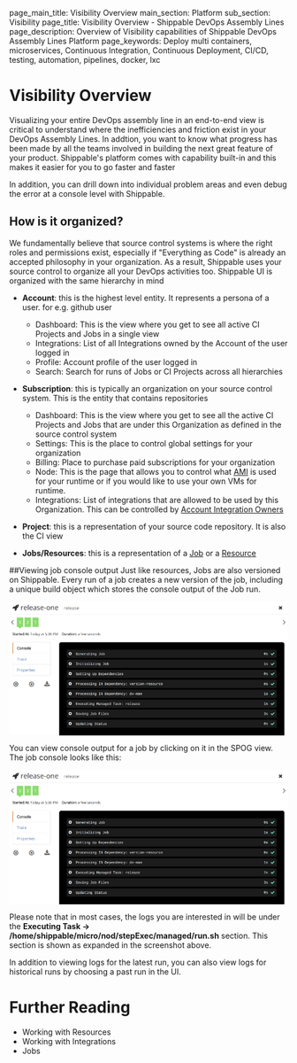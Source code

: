 page_main_title: Visibility Overview
main_section: Platform
sub_section: Visibility
page_title: Visibility Overview - Shippable DevOps Assembly Lines
page_description: Overview of Visibility capabilities of Shippable DevOps Assembly Lines Platform
page_keywords: Deploy multi containers, microservices, Continuous Integration, Continuous Deployment, CI/CD, testing, automation, pipelines, docker, lxc

# Visibility Overview
Visualizing your entire DevOps assembly line in an end-to-end view is critical to understand where the inefficiencies and friction exist in your DevOps Assembly Lines. In addtion, you want to know what progress has been made by all the teams involved in building the next great feature of your product. Shippable's platform comes with capability built-in and this makes it easier for you to go faster and faster

In addition, you can drill down into individual problem areas and even debug the error at a console level with Shippable.

## How is it organized?
We fundamentally believe that source control systems is where the right roles and permissions exist, especially if "Everything as Code" is already an accepted philosophy in your organization. As a result, Shippable uses your source control to organize all your DevOps activities too. Shippable UI is organized with the same hierarchy in mind

* **Account**: this is the highest level entity. It represents a persona of a user. for e.g. github user
	* Dashboard: This is the view where you get to see all active CI Projects and Jobs in a single view
	* Integrations: List of all Integrations owned by the Account of the user logged in
	* Profile: Account profile of the user logged in
	* Search: Search for runs of Jobs or CI Projects across all hierarchies

* **Subscription**: this is typically an organization on your source control system. This is the entity that contains repositories
	* Dashboard: This is the view where you get to see all the active CI Projects and Jobs that are under this Organization as defined in the source control system
	* Settings: This is the place to control global settings for your organization
	* Billing: Place to purchase paid subscriptions for your organization
	* Node: This is the page that allows you to control what [AMI](/platform/tutorials/runtime/ami-overview) is used for your runtime or if you would like to use your own VMs for runtime.
	* Integrations: List of integrations that are allowed to be used by this Organization. This can be controlled by [Account Integration Owners](/platform/visibility/account/integrations)

* **Project**: this is a representation of your source code repository. It is also the CI view

* **Jobs/Resources**: this is a representation of a [Job](/platform/workflow/job/overview) or a [Resource](/platform/workflow/resource/overview)





##Viewing job console output
Just like resources, Jobs are also versioned on Shippable. Every run of a job creates a new version of the job, including a unique build object which stores the console output of the Job run.

<img src="../../images/platform/jobs/jobModal.png" alt="Console output and trace, properties, run, and pause buttons for a job" style="vertical-align: middle;display: block;margin-left: auto;margin-right: auto;"/>

You can view console output for a job by clicking on it in the SPOG view. The job console looks like this:

<img src="../../images/platform/jobs/jobModal.png" alt="Console output and trace, properties, run, and pause buttons for a job" style="vertical-align: middle;display: block;margin-left: auto;margin-right: auto;"/>

Please note that in most cases, the logs you are interested in will be under the **Executing Task -> /home/shippable/micro/nod/stepExec/managed/run.sh** section. This section is shown as expanded in the screenshot above.

In addition to viewing logs for the latest run, you can also view logs for historical runs by choosing a past run in the UI.



# Further Reading
* Working with Resources
* Working with Integrations
* Jobs